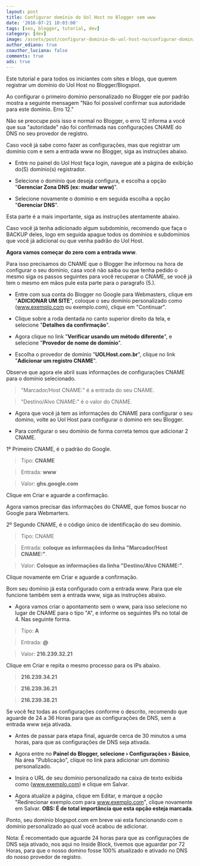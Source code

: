 ```yaml
---
layout: post
title: Configurar domínio do Uol Host no Blogger sem www
date: '2016-07-21 10:03:00'
tags: [seo, blogger, tutorial, dev]
category: [dev]
image: /assets/post/configurar-dominio-do-uol-host-no/configurar-dominio-do-uol-host-no.jpg
author_ediano: true
coauthor_luciana: false
comments: true
ads: true
---
```


Este tutorial e para todos os iniciantes com sites e blogs, que querem registrar um domínio do Uol Host no Blogger/Blogspot.

Ao configurar o primeiro domínio personalizado no Blogger ele por padrão mostra a seguinte mensagem "Não foi possível confirmar sua autoridade para este domínio. Erro 12."

Não se preocupe pois isso e normal no Blogger, o erro 12 informa a você que sua "autoridade" não foi confirmada nas configurações CNAME do DNS no seu provedor de registro.

Caso você já sabe como fazer as configurações, mas que registrar um domínio com e sem a entrada www no Blogger, siga as instruções abaixo.

* Entre no painel do Uol Host faça login, navegue até a página de exibição do(S) domínio(s) registrador.

* Selecione o domínio que deseja configura, e escolha a opção "**Gerenciar Zona DNS (ex: mudar www)**".

* Selecione novamente o domínio e em seguida escolha a opção "**Gerenciar DNS**".

Esta parte é a mais importante, siga as instruções atentamente abaixo.

Caso você já tenha adicionado algum subdomínio, recomendo que faça o BACKUP deles, logo em seguida apague todos os domínios e subdomínios que você já adicional ou que venha padrão do Uol Host.

**Agora vamos começar do zero com a entrada www**.

Para isso precisamos do CNAME que o Blogger lhe informou na hora de configurar o seu domínio, casa você não saiba ou que tenha pedido o mesmo siga os passos seguintes  para você recuperar o CNAME, se você já tem o mesmo em mãos pule esta parte para o paragrafo (5.).

* Entre com sua conta do Blogger no Google para Webmasters, clique em "**ADICIONAR UM SITE**", coloque o seu domínio personalizado como (www.exemplo.com ou exemplo.com), clique em "Continuar".

* Clique sobre a roda dentada no canto superior direito da tela, e selecione "**Detalhes da confirmação**".

* Agora clique no link "**Verificar usando um método diferente**", e selecione "**Provedor de nome de domínio**".

* Escolha o provedor de domínio "**UOLHost.com.br**", clique no link "**Adicionar um registro CNAME**".

Observe que agora ele abril suas informações de configurações CNAME para o domínio selecionado.

> "Marcador/Host CNAME:" é a entrada do seu CNAME.

> "Destino/Alvo CNAME:" é o valor do CNAME.

* Agora que você já tem as informações do CNAME para configurar o seu domino, volte ao Uol Host para configurar o domino em seu Blogger.

* Para configurar o seu domínio de forma correta temos que adicionar 2 CNAME.

1º Primeiro CNAME, é o padrão do Google.

> Tipo: **CNAME**

> Entrada: **www**

> Valor: **ghs.google.com**

Clique em Criar e aguarde a confirmação.

Agora vamos precisar das informações do CNAME, que fomos buscar no Google para Webmarters.

2º Segundo CNAME, é o código único de identificação do seu domínio.

> Tipo: CNAME

> Entrada: **coloque as informações da linha "Marcador/Host CNAME:"**.

> Valor: **Coloque as informações da linha "Destino/Alvo CNAME:"**.

Clique novamente em Criar e aguarde a confirmação.

Bom seu domínio já esta configurado com a entrada www. Para que ele funcione também sem a entrada www, siga as instruções abaixo.

* Agora vamos criar o apontamento sem o www, para isso selecione no lugar de CNAME  para o tipo "A", e informe os seguintes IPs no total de 4. Nas seguinte forma.

> Tipo: **A**

> Entrada: **@**

> Valor: **216.239.32.21**

Clique em Criar e repita o mesmo processo para os IPs abaixo.

> **216.239.34.21**

> **216.239.36.21**

> **216.239.38.21**

Se você fez todas as configurações conforme o descrito, recomendo que aguarde de 24 a 36 Horas para que as configurações de DNS, sem a entrada www seja ativada.

* Antes de passar para etapa final, aguarde cerca de 30 minutos a uma horas, para que as configurações de DNS seja ativada.

* Agora entre no **Painel do Blogger, selecione › Configurações › Básico**, Na área "Publicação", clique no link para adicionar um domínio personalizado.

* Insira o URL de seu domínio personalizado na caixa de texto exibida como (www.exemplo.com) e clique em Salvar.

* Agora atualize a página, clique em Editar, e marque a opção "Redirecionar exemplo.com para www.exemplo.com", clique novamente em Salvar. **OBS: É  de total importância que esta opção esteja marcada**.

Ponto, seu domínio blogspot.com em breve vai esta funcionando com o domínio personalizado ao qual você acabou de adicionar.

Nota: É recomentado que aguarde 24 horas para que as configurações de DNS seja ativado, nos aqui no Inside Block, tivemos que aguardar por 72 Horas, para que o nosso domino fosse 100% atualizado e ativado no DNS do nosso provedor de registro.